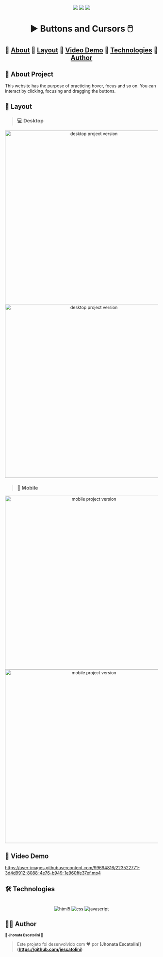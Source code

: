 <p align="center">
  <img src="https://img.shields.io/static/v1?label=license&message=MIT&color=8022F5&style=flat">
  <img src="https://img.shields.io/static/v1?label=languages&message=3&color=A8A60C&style=flat">
  <a href="https://www.linkedin.com/in/jhonata-escatolini/"><img src="https://img.shields.io/static/v1?label=made%20by&message=Escatolini&color=4B00A8&style=flat"></a>
</p>

<h1 align="center"> ▶️ Buttons and Cursors 🖱️ </h1>

<h2 align="center">
🔗
 <a href="#-about-project">About</a> 🔗
 <a href="#-layout">Layout</a> 🔗
 <a href="#-video-demo">Video Demo</a> 🔗
 <a href="#-technologies">Technologies</a> 🔗
 <a href="#%EF%B8%8F-author">Author</a>
</h2>

## 📖 About Project

This website has the purpose of practicing hover, focus and so on.
You can interact by clicking, focusing and dragging the buttons.

## 🎨 Layout

> ### 💻 Desktop
<p align="center">
  <img src="https://user-images.githubusercontent.com/99694816/223522649-4d48c2b5-42e0-475c-afd1-3bc9a2373fe0.JPG" alt="desktop project version" height="570">
  <img src="https://user-images.githubusercontent.com/99694816/223522440-d7d8383d-5c6b-4414-9002-e4256611d56d.PNG" alt="desktop project version" height="570">
</p>

> ### 📱 Mobile
<p align="center">
  <img src="https://user-images.githubusercontent.com/99694816/223522523-f930bc5e-e094-4c17-a160-d050bf355096.PNG" alt="mobile project version" height="570">
  <img src="https://user-images.githubusercontent.com/99694816/223522569-86bd3bee-f781-48b7-a78d-4c5ce13dba89.PNG" alt="mobile project version" height="570">
</p>

## 🎥 Video Demo

https://user-images.githubusercontent.com/99694816/223522771-3d4d9912-8088-4e76-b949-1e960ffe37ef.mp4

## 🛠 Technologies
<div align="center"><br/>
  <img align="center" alt="html5" src="https://img.shields.io/badge/HTML5-E34F26?style=for-the-badge&logo=html5&logoColor=white" />
  <img align="center" alt="css" src="https://img.shields.io/badge/CSS3-1572B6?style=for-the-badge&logo=css3&logoColor=white" />
  <img align="center" alt="javascript" src="https://img.shields.io/badge/JavaScript-F7DF1E?style=for-the-badge&logo=javascript&logoColor=black" />
</div>

## 🦸‍♂️ Author
<p>
 <sub><strong>🌟 Jhonata Escatolini 🌟</strong></sub>
</p>

>Este projeto foi desenvolvido com ❤️ por **[Jhonata Escatolini]
(https://github.com/jescatolini)**






